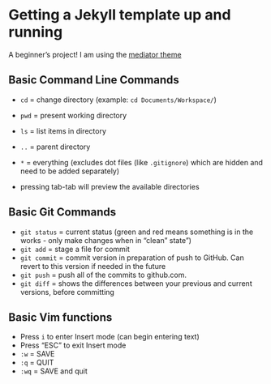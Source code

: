 Getting a Jekyll template up and running
========

A beginner’s project!  I am using the [mediator theme](http://jekyllthemes.org/themes/mediator/)

Basic Command Line Commands
-------
* `cd` = change directory (example: `cd Documents/Workspace/`)
* `pwd` = present working directory
* `ls` = list items in directory
* `..` = parent directory
* `*` = everything (excludes dot files (like `.gitignore`) which are hidden and need to be added separately)

* pressing tab-tab will preview the available directories


Basic Git Commands
-------

* `git status` = current status (green and red means something is in the works - only make changes when in “clean” state”)
* `git add` = stage a file for commit
* `git commit` = commit version in preparation of push to GitHub.  Can revert to this version if needed in the future
* `git push` = push all of the commits to github.com.
* `git diff` = shows the differences between your previous and current versions, before committing


Basic Vim functions
-------

* Press `i` to enter Insert mode (can begin entering text)
* Press “ESC” to exit Insert mode
* `:w` = SAVE
* `:q` = QUIT
* `:wq` = SAVE and quit
